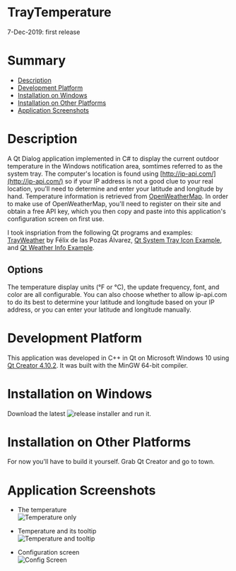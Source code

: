 TrayTemperature
===============

7-Dec-2019: first release

# Summary
- [Description](#description)
- [Development Platform](#development-platform)
- [Installation on Windows](#installation-on-windows)
- [Installation on Other Platforms](#installation-on-other-platforms)
- [Application Screenshots](#screenshots)

# Description
A Qt Dialog application implemented in C# to display the current outdoor temperature in the Windows notification area, somtimes referred to as the system tray.  The computer's location is found using [http://ip-api.com/](http://ip-api.com/) so if your IP address is not a good clue to your real location, you'll need to determine and enter your latitude and longitude by hand.  Temperature information is retrieved from [OpenWeatherMap](http://openweathermap.org/). In order to make use of OpenWeatherMap, you'll need to register on their site and obtain a free API key, which you then copy and paste into this application's configuration screen on first use.

I took inspriation from the following Qt programs and examples: [TrayWeather](https://github.com/FelixdelasPozas/TrayWeather) by Félix de las Pozas Álvarez, [Qt System Tray Icon Example](https://doc.qt.io/qt-5/qtwidgets-desktop-systray-example.html), and [Qt Weather Info Example](https://doc.qt.io/qt-5/qtpositioning-weatherinfo-example.html).

## Options
The temperature display units (&deg;F or &deg;C), the update frequency, font, and color are all configurable. You can also choose whether to allow ip-api.com to do its best to determine your latitude and longitude based on your IP address, or you can enter your latitude and longitude manually.

# Development Platform
This application was developed in C++ in Qt on Microsoft Windows 10 using [Qt Creator 4.10.2](https://www.qt.io/development-tools). It was built with the MinGW 64-bit compiler.

# Installation on Windows
Download the latest ![release](https://github.com/blabes/TrayTemperature/releases/) installer and run it.

# Installation on Other Platforms
For now you'll have to build it yourself.  Grab Qt Creator and go to town.

# Application Screenshots
- The temperature  
![Temperature only](/../screenshots/TrayTemperature%20taskbar.png?raw=true "Temperature only")  

- Temperature and its tooltip  
![Temperature and tooltip](/../screenshots/TrayTemperature%20tooltip.png?raw=true "Temperature and tooltip")  

- Configuration screen  
![Config Screen](/../screenshots/TrayTemperature%20config.png?raw=true "Config Screen")  
